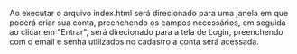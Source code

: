Ao executar o arquivo index.html será direcionado para uma janela em que poderá criar sua conta, preenchendo os campos necessários, em seguida ao clicar em "Entrar",
será direcionado para a tela de Login, preenchendo com o email e senha utilizados no cadastro a conta será acessada.
